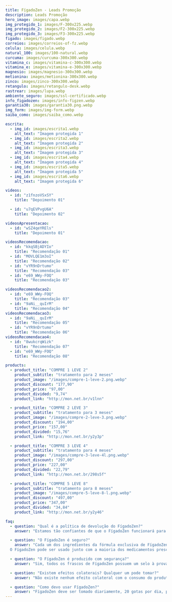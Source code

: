 ```yaml
---
title: FígadoZen - Leads Promoção
description: Leads Promoção
hero_image: images/capa.webp
img_protegido_1: images/F-300x225.webp
img_protegido_2: images/F2-300x225.webp
img_protegido_3: images/F3-300x225.webp
figado: images/figado.webp
correios: images/correios-of-fz.webp
celula: images/celula.webp
natural_100: images/100-natural.webp
curcuma: images/curcuma-300x300.webp
vitamina_c: images/vitamina-c-300x300.webp
vitamina_e: images/vitamina-e-300x300.webp
magnesio: images/magnesio-300x300.webp
metionina: images/metionina-300x300.webp
zinco: images/zinco-300x300.webp
retangulo: images/retangulo-desk.webp
rastrear: images/lupa.webp
ambiente_seguro: images/ssl-certificado.webp
info_figadozen: images/info-figzen.webp
garantia30: images/garantia30.png.webp
img_form: images/img-form.webp
saiba_como: images/saiba_como.webp

escrita:
  - img_id: images/escrita1.webp
    alt_text: "Imagem protegida 1"  
  - img_id: images/escrita2.webp
    alt_text: "Imagem protegida 2"
  - img_id: images/escrita3.webp
    alt_text: "Imagem protegida 3"
  - img_id: images/escrita4.webp
    alt_text: "Imagem protegida 4"
  - img_id: images/escrita5.webp
    alt_text: "Imagem protegida 5"
  - img_id: images/escrita6.webp
    alt_text: "Imagem protegida 6"

videos:
  - id: "z1fnzoVSxSY"
    title: "Depoimento 01"

  - id: "u7qEVPvgU6A"
    title: "Depoimento 02"

videosApresentacao:
  - id: "wSZ4qeYREls"
    title: "Depoimento 01"

videosRecomendacao:
  - id: "kkqSBjADYIo"
    title: "Recomendação 01"
  - id: "MOVLQE1m3oI"
    title: "Recomendação 02"
  - id: "vYR9nDrtumo"
    title: "Recomendação 03"
  - id: "e69_WWy-FOQ"
    title: "Recomendação 03"

videosRecomendacao2:
  - id: "e69_WWy-FOQ"
    title: "Recomendação 03"
  - id: "9aNi__quIrM"
    title: "Recomendação 04"
videosRecomendacao3:
  - id: "9aNi__quIrM"
    title: "Recomendação 05"
  - id: "vYR9nDrtumo"
    title: "Recomendação 06"
videosRecomendacao4:
  - id: "8wukcrqWizk"
    title: "Recomendação 07"
  - id: "e69_WWy-FOQ"
    title: "Recomendação 08"

products:
  - product_title: "COMPRE 1 LEVE 2"
    product_subtitle: "tratamento para 2 meses"
    product_image: "/images/compre-1-leve-2.png.webp"
    product_discount: "177,90"
    product_price: "97,00"
    product_divided: "9,74"
    product_link: "http://mon.net.br/v1lnn"

  - product_title: "COMPRE 2 LEVE 3"
    product_subtitle: "tratamento para 3 meses"
    product_image: "/images/compre-2-leve-3.png.webp"
    product_discount: "194,00"
    product_price: "157,00"
    product_divided: "15,76"
    product_link: "http://mon.net.br/y2y3p"

  - product_title: "COMPRE 3 LEVE 4"
    product_subtitle: "tratamento para 4 meses"
    product_image: "/images/compre-3-leve-4l.png.webp"
    product_discount: "297,00"
    product_price: "227,00"
    product_divided: "22,79"
    product_link: "http://mon.net.br/298s5f"

  - product_title: "COMPRE 5 LEVE 8"
    product_subtitle: "tratamento para 8 meses"
    product_image: "/images/compre-5-leve-8-l.png.webp"
    product_discount: "497,00"
    product_price: "347,00"
    product_divided: "34,84"
    product_link: "http://mon.net.br/y2y46"

faq:
  - question: "Qual é a política de devolução do FígadoZen?"
    answer: "Estamos tão confiantes de que o FígadoZen funcionará para você que cada frasco vem com nossa garantia de 30 dias para a devolução do pagamento. Se você não ficar satisfeito com a compra do FígadoZen, não queremos que você pague por ele… Mesmo que você já tenha tomado o frasco inteiro! Basta entrar em contato conosco dentro de 30 dias após a sua compra e providenciaremos o reembolso imediatamente."

  - question: "O FígadoZen é seguro?"
    answer: "Cada um dos ingredientes da fórmula exclusiva de FígadoZen tem um longo histórico de segurança e eficácia.
  O FígadoZen pode ser usado junto com a maioria dos medicamentos prescritos e sem receita. Quando tomado de acordo com as instruções, o FígadoZen é seguro, não apresenta riscos à saúde a curto ou longo prazo e não causa dependência."

  - question: "O FígadoZen é produzido com segurança?"
    answer: "Sim, todos os frascos de FígadoZen possuem um selo à prova de violação nas partes externa e interna da tampa. Além disso, o FígadoZen é cuidadosamente formulado em uma instalação inspecionada pela ANVISA."

  - question: "Existem efeitos colaterais? Qualquer um pode tomar?"
    answer: "Não existe nenhum efeito colateral com o consumo do produto, e qualquer pessoa pode tomar e aproveitar seus benefícios. Porém, gestantes, crianças e pessoas enfermas ou que fazem uso contínuo de algum medicamento devem consultar um médico antes de iniciar o consumo."

  - question: "Como devo usar FígadoZen?"
    answer: "FígadoZen deve ser tomado diariamente, 20 gotas por dia, preferencialmente antes das refeições. Recomendamos o uso por no mínimo 3 meses para um resultado surpreendente."
---
```

